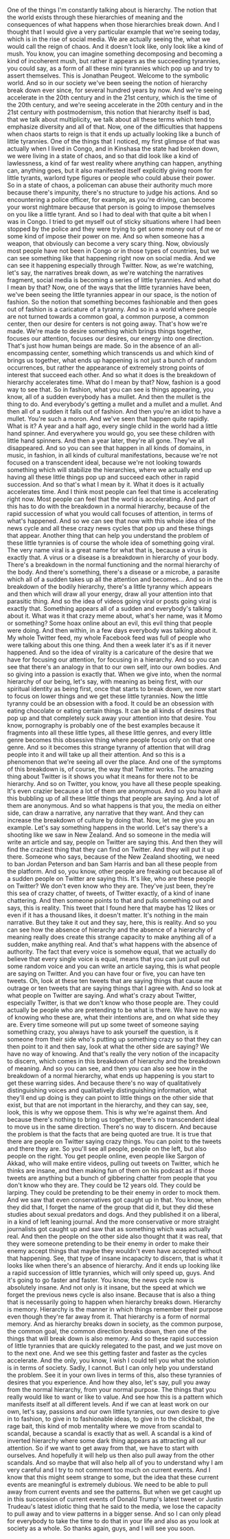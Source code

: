  One of the things I'm constantly talking about is hierarchy. The notion that the world exists through these hierarchies of meaning and the consequences of what happens when those hierarchies break down. And I thought that I would give a very particular example that we're seeing today, which is in the rise of social media. We are actually seeing the, what we would call the reign of chaos. And it doesn't look like, only look like a kind of mush. You know, you can imagine something decomposing and becoming a kind of incoherent mush, but rather it appears as the succeeding tyrannies, you could say, as a form of all these mini tyrannies which pop up and try to assert themselves. This is Jonathan Peugeot. Welcome to the symbolic world. And so in our society we've been seeing the notion of hierarchy break down ever since, for several hundred years by now. And we're seeing accelerate in the 20th century and in the 21st century, which is the time of the 20th century, and we're seeing accelerate in the 20th century and in the 21st century with postmodernism, this notion that hierarchy itself is bad, that we talk about multiplicity, we talk about all these terms which tend to emphasize diversity and all of that. Now, one of the difficulties that happens when chaos starts to reign is that it ends up actually looking like a bunch of little tyrannies. One of the things that I noticed, my first glimpse of that was actually when I lived in Congo, and in Kinshasa the state had broken down, we were living in a state of chaos, and so that did look like a kind of lawlessness, a kind of far west reality where anything can happen, anything can, anything goes, but it also manifested itself explicitly giving room for little tyrants, warlord type figures or people who could abuse their power. So in a state of chaos, a policeman can abuse their authority much more because there's impunity, there's no structure to judge his actions. And so encountering a police officer, for example, as you're driving, can become your worst nightmare because that person is going to impose themselves on you like a little tyrant. And so I had to deal with that quite a bit when I was in Congo. I tried to get myself out of sticky situations where I had been stopped by the police and they were trying to get some money out of me or some kind of impose their power on me. And so when someone has a weapon, that obviously can become a very scary thing. Now, obviously most people have not been in Congo or in those types of countries, but we can see something like that happening right now on social media. And we can see it happening especially through Twitter. Now, as we're watching, let's say, the narratives break down, as we're watching the narratives fragment, social media is becoming a series of little tyrannies. And what do I mean by that? Now, one of the ways that the little tyrannies have been, we've been seeing the little tyrannies appear in our space, is the notion of fashion. So the notion that something becomes fashionable and then goes out of fashion is a caricature of a tyranny. And so in a world where people are not turned towards a common goal, a common purpose, a common center, then our desire for centers is not going away. That's how we're made. We're made to desire something which brings things together, focuses our attention, focuses our desires, our energy into one direction. That's just how human beings are made. So in the absence of an all-encompassing center, something which transcends us and which kind of brings us together, what ends up happening is not just a bunch of random occurrences, but rather the appearance of extremely strong points of interest that succeed each other. And so what it does is the breakdown of hierarchy accelerates time. What do I mean by that? Now, fashion is a good way to see that. So in fashion, what you can see is things appearing, you know, all of a sudden everybody has a mullet. And then the mullet is the thing to do. And everybody's getting a mullet and a mullet and a mullet. And then all of a sudden it falls out of fashion. And then you're an idiot to have a mullet. You're such a moron. And we've seen that happen quite rapidly. What is it? A year and a half ago, every single child in the world had a little hand spinner. And everywhere you would go, you see these children with little hand spinners. And then a year later, they're all gone. They've all disappeared. And so you can see that happen in all kinds of domains, in music, in fashion, in all kinds of cultural manifestations, because we're not focused on a transcendent ideal, because we're not looking towards something which will stabilize the hierarchies, where we actually end up having all these little things pop up and succeed each other in rapid succession. And so that's what I mean by it. What it does is it actually accelerates time. And I think most people can feel that time is accelerating right now. Most people can feel that the world is accelerating. And part of this has to do with the breakdown in a normal hierarchy, because of the rapid succession of what you would call focuses of attention, in terms of what's happened. And so we can see that now with this whole idea of the news cycle and all these crazy news cycles that pop up and these things that appear. Another thing that can help you understand the problem of these little tyrannies is of course the whole idea of something going viral. The very name viral is a great name for what that is, because a virus is exactly that. A virus or a disease is a breakdown in hierarchy of your body. There's a breakdown in the normal functioning and the normal hierarchy of the body. And there's something, there's a disease or a microbe, a parasite which all of a sudden takes up all the attention and becomes... And so in the breakdown of the bodily hierarchy, there's a little tyranny which appears and then which will draw all your energy, draw all your attention into that parasitic thing. And so the idea of videos going viral or posts going viral is exactly that. Something appears all of a sudden and everybody's talking about it. What was it that crazy meme about, what's her name, was it Momo or something? Some hoax online about an evil, this evil thing that people were doing. And then within, in a few days everybody was talking about it. My whole Twitter feed, my whole Facebook feed was full of people who were talking about this one thing. And then a week later it's as if it never happened. And so the idea of virality is a caricature of the desire that we have for focusing our attention, for focusing in a hierarchy. And so you can see that there's an analogy in that to our own self, into our own bodies. And so giving into a passion is exactly that. When we give into, when the normal hierarchy of our being, let's say, with meaning as being first, with our spiritual identity as being first, once that starts to break down, we now start to focus on lower things and we get these little tyrannies. Now the little tyranny could be an obsession with a food. It could be an obsession with eating chocolate or eating certain things. It can be all kinds of desires that pop up and that completely suck away your attention into that desire. You know, pornography is probably one of the best examples because it fragments into all these little types, all these little genres, and every little genre becomes this obsessive thing where people focus only on that one genre. And so it becomes this strange tyranny of attention that will drag people into it and will take up all their attention. And so this is a phenomenon that we're seeing all over the place. And one of the symptoms of this breakdown is, of course, the way that Twitter works. The amazing thing about Twitter is it shows you what it means for there not to be hierarchy. And so on Twitter, you know, you have all these people speaking. It's even crazier because a lot of them are anonymous. And so you have all this bubbling up of all these little things that people are saying. And a lot of them are anonymous. And so what happens is that you, the media on either side, can draw a narrative, any narrative that they want. And they can increase the breakdown of culture by doing that. Now, let me give you an example. Let's say something happens in the world. Let's say there's a shooting like we saw in New Zealand. And so someone in the media will write an article and say, people on Twitter are saying this. And then they will find the craziest thing that they can find on Twitter. And they will put it up there. Someone who says, because of the New Zealand shooting, we need to ban Jordan Peterson and ban Sam Harris and ban all these people from the platform. And so, you know, other people are freaking out because all of a sudden people on Twitter are saying this. It's like, who are these people on Twitter? We don't even know who they are. They've just been, they're this sea of crazy chatter, of tweets, of Twitter exactly, of a kind of inane chattering. And then someone points to that and pulls something out and says, this is reality. This tweet that I found here that maybe has 12 likes or even if it has a thousand likes, it doesn't matter. It's nothing in the main narrative. But they take it out and they say, here, this is reality. And so you can see how the absence of hierarchy and the absence of a hierarchy of meaning really does create this strange capacity to make anything all of a sudden, make anything real. And that's what happens with the absence of authority. The fact that every voice is somehow equal, that we actually do believe that every single voice is equal, means that you can just pull out some random voice and you can write an article saying, this is what people are saying on Twitter. And you can have four or five, you can have ten tweets. Oh, look at these ten tweets that are saying things that cause me outrage or ten tweets that are saying things that I agree with. And so look at what people on Twitter are saying. And what's crazy about Twitter, especially Twitter, is that we don't know who those people are. They could actually be people who are pretending to be what is there. We have no way of knowing who these are, what their intentions are, and on what side they are. Every time someone will put up some tweet of someone saying something crazy, you always have to ask yourself the question, is it someone from their side who's putting up something crazy so that they can then point to it and then say, look at what the other side are saying? We have no way of knowing. And that's really the very notion of the incapacity to discern, which comes in this breakdown of hierarchy and the breakdown of meaning. And so you can see, and then you can also see how in the breakdown of a normal hierarchy, what ends up happening is you start to get these warring sides. And because there's no way of qualitatively distinguishing voices and qualitatively distinguishing information, what they'll end up doing is they can point to little things on the other side that exist, but that are not important in the hierarchy, and they can say, see, look, this is why we oppose them. This is why we're against them. And because there's nothing to bring us together, there's no transcendent ideal to move us in the same direction. There's no way to discern. And because the problem is that the facts that are being quoted are true. It is true that there are people on Twitter saying crazy things. You can point to the tweets and there they are. So you'll see all people, people on the left, but also people on the right. You get people online, even people like Sargon of Akkad, who will make entire videos, pulling out tweets on Twitter, which he thinks are insane, and then making fun of them on his podcast as if those tweets are anything but a bunch of gibbering chatter from people that you don't know who they are. They could be 12 years old. They could be larping. They could be pretending to be their enemy in order to mock them. And we saw that even conservatives got caught up in that. You know, when they did that, I forget the name of the group that did it, but they did these studies about sexual predators and dogs. And they published it on a liberal, in a kind of left leaning journal. And the more conservative or more straight journalists got caught up and saw that as something which was actually real. And then the people on the other side also thought that it was real, that they were someone pretending to be their enemy in order to make their enemy accept things that maybe they wouldn't even have accepted without that happening. See, that type of insane incapacity to discern, that is what it looks like when there's an absence of hierarchy. And it ends up looking like a rapid succession of little tyrannies, which will only speed up, guys. And it's going to go faster and faster. You know, the news cycle now is absolutely insane. And not only is it insane, but the speed at which we forget the previous news cycle is also insane. Because that is also a thing that is necessarily going to happen when hierarchy breaks down. Hierarchy is memory. Hierarchy is the manner in which things remember their purpose even though they're far away from it. That hierarchy is a form of normal memory. And as hierarchy breaks down in society, as the common purpose, the common goal, the common direction breaks down, then one of the things that will break down is also memory. And so these rapid succession of little tyrannies that are quickly relegated to the past, and we just move on to the next one. And we see this getting faster and faster as the cycles accelerate. And the only, you know, I wish I could tell you what the solution is in terms of society. Sadly, I cannot. But I can only help you understand the problem. See it in your own lives in terms of this, also these tyrannies of desires that you experience. And how they also, let's say, pull you away from the normal hierarchy, from your normal purpose. The things that you really would like to want or like to value. And see how this is a pattern which manifests itself at all different levels. And if we can at least work on our own, let's say, passions and our own little tyrannies, our own desire to give in to fashion, to give in to fashionable ideas, to give in to the clickbait, the rage bait, this kind of mob mentality where we move from scandal to scandal, because a scandal is exactly that as well. A scandal is a kind of inverted hierarchy where some dark thing appears as attracting all our attention. So if we want to get away from that, we have to start with ourselves. And hopefully it will help us then also pull away from the other scandals. And so maybe that will also help all of you to understand why I am very careful and I try to not comment too much on current events. And I know that this might seem strange to some, but the idea that these current events are meaningful is extremely dubious. We need to be able to pull away from current events and see the patterns. But when we get caught up in this succession of current events of Donald Trump's latest tweet or Justin Trudeau's latest idiotic thing that he said to the media, we lose the capacity to pull away and to view patterns in a bigger sense. And so I can only plead for everybody to take the time to do that in your life and also as you look at society as a whole. So thanks again, guys, and I will see you soon.